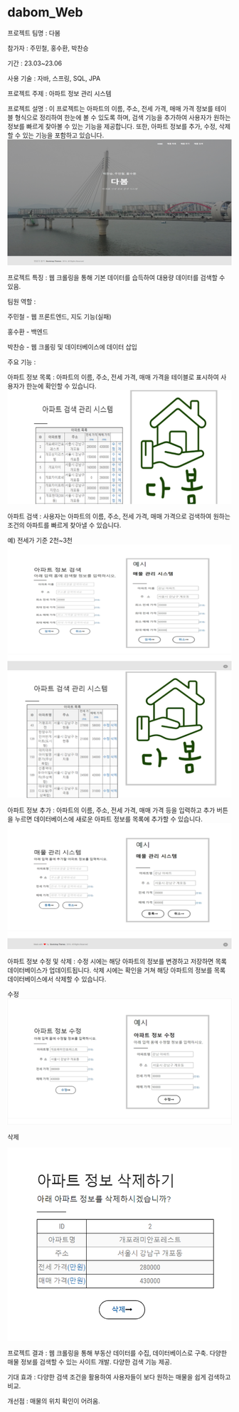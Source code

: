 # dabom_Web
프로젝트 팀명 : 다봄

참가자 : 주민철, 홍수환, 박찬승

기간 : 23.03~23.06

사용 기술 : 자바, 스프링, SQL, JPA

프로젝트 주제 : 아파트 정보 관리 시스템

프로젝트 설명 : 이 프로젝트는 아파트의 이름, 주소, 전세 가격, 매매 가격 정보를 테이블 형식으로 정리하여 한눈에 볼 수 있도록 하며, 검색 기능을 추가하여 사용자가 원하는 정보를 빠르게 찾아볼 수 있는 기능을 제공합니다. 또한, 아파트 정보를 추가, 수정, 삭제할 수 있는 기능을 포함하고 있습니다.
<img src = "https://github.com/joominchul/dabom_site/blob/master/%EC%8B%A4%ED%96%89%20%ED%99%94%EB%A9%B4/%ED%99%88%ED%8E%98%EC%9D%B4%EC%A7%80.png?raw=true"></img>

프로젝트 특징 : 웹 크롤링을 통해 기본 데이터를 습득하여 대용량 데이터를 검색할 수 있음.

팀원 역할 : 

주민철 - 웹 프론트엔드, 지도 기능(실패)

홍수환 - 백엔드

박찬승 - 웹 크롤링 및 데이터베이스에 데이터 삽입

주요 기능 :

아파트 정보 목록 : 아파트의 이름, 주소, 전세 가격, 매매 가격을 테이블로 표시하여 사용자가 한눈에 확인할 수 있습니다.
<img src = "https://github.com/joominchul/dabom_site/blob/master/%EC%8B%A4%ED%96%89%20%ED%99%94%EB%A9%B4/%EB%A7%A4%EB%AC%BC%20%EB%AA%A9%EB%A1%9D.png?raw=true"></img>

아파트 검색 : 사용자는 아파트의 이름, 주소, 전세 가격, 매매 가격으로 검색하여 원하는 조건의 아파트를 빠르게 찾아낼 수 있습니다.

예) 전세가 기준 2천~3천
<img src = "https://github.com/joominchul/dabom_site/blob/master/%EC%8B%A4%ED%96%89%20%ED%99%94%EB%A9%B4/%EB%A7%A4%EB%AC%BC%20%EA%B2%80%EC%83%89.png?raw=true"></img>
<img src = "https://github.com/joominchul/dabom_site/blob/master/%EC%8B%A4%ED%96%89%20%ED%99%94%EB%A9%B4/%EA%B2%80%EC%83%89%20%EA%B2%B0%EA%B3%BC.png?raw=true"></img>

아파트 정보 추가 : 아파트의 이름, 주소, 전세 가격, 매매 가격 등을 입력하고 추가 버튼을 누르면 데이터베이스에 새로운 아파트 정보를 목록에 추가할 수 있습니다.
<img src = "https://github.com/joominchul/dabom_site/blob/master/%EC%8B%A4%ED%96%89%20%ED%99%94%EB%A9%B4/%EB%A7%A4%EB%AC%BC%20%EC%B6%94%EA%B0%80.png?raw=true"></img>

아파트 정보 수정 및 삭제 : 수정 시에는 해당 아파트의 정보를 변경하고 저장하면 목록 데이터베이스가 업데이트됩니다. 삭제 시에는 확인을 거쳐 해당 아파트의 정보를 목록 데이터베이스에서 삭제할 수 있습니다.

수정
<img src = "https://github.com/joominchul/dabom_site/blob/master/%EC%8B%A4%ED%96%89%20%ED%99%94%EB%A9%B4/%EB%A7%A4%EB%AC%BC%20%EC%88%98%EC%A0%95.png?raw=true"></img>

삭제

<img src = "https://github.com/joominchul/dabom_site/blob/master/%EC%8B%A4%ED%96%89%20%ED%99%94%EB%A9%B4/%EB%A7%A4%EB%AC%BC%20%EC%82%AD%EC%A0%9C.png?raw=true"></img>

프로젝트 결과 : 웹 크롤링을 통해 부동산 데이터를 수집, 데이터베이스로 구축. 다양한 매물 정보를 검색할 수 있는 사이트 개발. 다양한 검색 기능 제공.

기대 효과 : 다양한 검색 조건을 활용하여 사용자들이 보다 원하는 매물을 쉽게 검색하고 비교.

개선점 : 매물의 위치 확인이 어려움.


